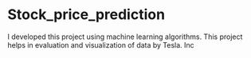 # Stock_price_prediction
I  developed this project using machine learning algorithms. This project helps in  evaluation and  visualization of data by Tesla. Inc
